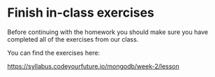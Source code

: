 # Finish in-class exercises

Before continuing with the homework you should make sure you have completed all of the exercises from our class.

You can find the exercises here:

https://syllabus.codeyourfuture.io/mongodb/week-2/lesson
